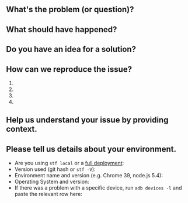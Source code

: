 <!---

Hi there!

Please be sure to run `stf doctor` before submitting an issue. Please include screenshots, command output and log files if any.

=== SUPER COMMON QUESTIONS ===

Q. I'm having issues when multiple devices are connected.
A. Usually caused by insufficient USB power supply or other hardware issue we can't do anything about.

Q. Can I connect a device to STF over WIFI?
A. Yes, with the `--allow-remote` option. However, ADB over WIFI can easily be 10x slower than USB, so don't expect too much.

Q. How do I connect to my local STF from another computer?
A. Try the `--public-ip` option or do a full deployment. See DEPLOYMENT.md in the doc folder.

Q. Can I run STF on multiple machines?
A. Yes, if you do a full deployment. See DEPLOYMENT.md in the doc folder.
-->

## What's the problem (or question)?
<!--- If describing a bug, tell us what happens instead of the expected behavior -->
<!--- If suggesting a change/improvement, explain the difference from current behavior -->

## What should have happened?
<!--- If you're describing a bug, tell us what should happen -->
<!--- If you're suggesting a change/improvement, tell us how it should work -->

## Do you have an idea for a solution?
<!--- Not obligatory, but suggest a fix/reason for the bug, -->
<!--- or ideas how to implement the addition or change -->

## How can we reproduce the issue?
<!--- Provide unambiguous set of steps to reproduce this bug. Include code to reproduce, if relevant -->
1.
2.
3.
4.

## Help us understand your issue by providing context.
<!--- How has this issue affected you? What are you trying to accomplish? -->
<!--- Providing context helps us come up with a solution that is most useful in the real world -->

## Please tell us details about your environment.
<!--- Include as many relevant details about the environment you experienced the bug in -->
* Are you using `stf local` or a [full deployment](doc/DEPLOYMENT.md): 
* Version used (git hash or `stf -V`): 
* Environment name and version (e.g. Chrome 39, node.js 5.4): 
* Operating System and version: 
* If there was a problem with a specific device, run `adb devices -l` and paste the relevant row here: 
